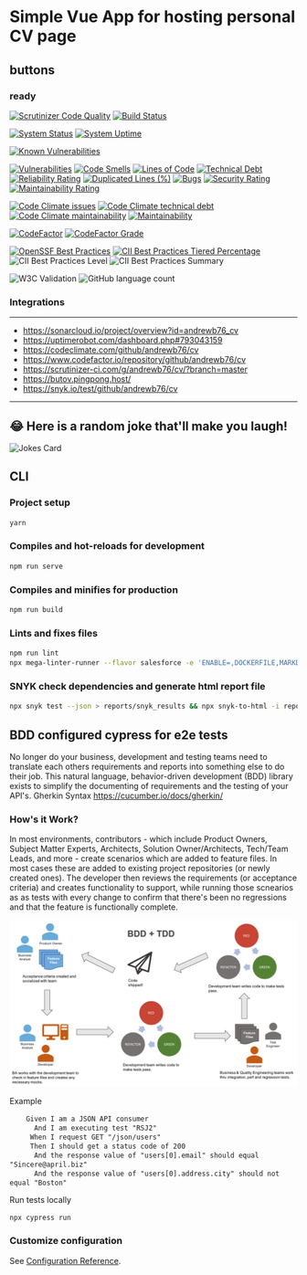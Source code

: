 
# Simple Vue App for hosting personal CV page

## buttons

### ready

[![Scrutinizer Code Quality](https://scrutinizer-ci.com/g/andrewb76/cv/badges/quality-score.png?b=master)](https://scrutinizer-ci.com/g/andrewb76/cv/?branch=master)
[![Build Status](https://scrutinizer-ci.com/g/andrewb76/cv/badges/build.png?b=master)](https://scrutinizer-ci.com/g/andrewb76/cv/build-status/master)

[![System Status](https://img.shields.io/pingpong/status/sp_d84e88bad9b74d83878e0b498ef2fa4b)](https://butov.pingpong.host/)
[![System Uptime](https://img.shields.io/pingpong/uptime/sp_d84e88bad9b74d83878e0b498ef2fa4b)](https://butov.pingpong.host/)

[![Known Vulnerabilities](https://snyk.io/test/github/andrewb76/cv/badge.svg)](https://snyk.io/test/github/andrewb76/cv)

[![Vulnerabilities](https://sonarcloud.io/api/project_badges/measure?project=andrewb76_cv&metric=vulnerabilities)](https://sonarcloud.io/summary/new_code?id=andrewb76_cv)
[![Code Smells](https://sonarcloud.io/api/project_badges/measure?project=andrewb76_cv&metric=code_smells)](https://sonarcloud.io/summary/new_code?id=andrewb76_cv)
[![Lines of Code](https://sonarcloud.io/api/project_badges/measure?project=andrewb76_cv&metric=ncloc)](https://sonarcloud.io/summary/new_code?id=andrewb76_cv)
[![Technical Debt](https://sonarcloud.io/api/project_badges/measure?project=andrewb76_cv&metric=sqale_index)](https://sonarcloud.io/summary/new_code?id=andrewb76_cv)
[![Reliability Rating](https://sonarcloud.io/api/project_badges/measure?project=andrewb76_cv&metric=reliability_rating)](https://sonarcloud.io/summary/new_code?id=andrewb76_cv)
[![Duplicated Lines (%)](https://sonarcloud.io/api/project_badges/measure?project=andrewb76_cv&metric=duplicated_lines_density)](https://sonarcloud.io/summary/new_code?id=andrewb76_cv)
[![Bugs](https://sonarcloud.io/api/project_badges/measure?project=andrewb76_cv&metric=bugs)](https://sonarcloud.io/summary/new_code?id=andrewb76_cv)
[![Security Rating](https://sonarcloud.io/api/project_badges/measure?project=andrewb76_cv&metric=security_rating)](https://sonarcloud.io/summary/new_code?id=andrewb76_cv)
[![Maintainability Rating](https://sonarcloud.io/api/project_badges/measure?project=andrewb76_cv&metric=sqale_rating)](https://sonarcloud.io/summary/new_code?id=andrewb76_cv)

[![Code Climate issues](https://img.shields.io/codeclimate/issues/andrewb76/cv)](https://codeclimate.com/github/andrewb76/cv/issues)
[![Code Climate technical debt](https://img.shields.io/codeclimate/tech-debt/andrewb76/cv)](https://codeclimate.com/github/andrewb76/cv/issues)
[![Code Climate maintainability](https://badges.hiptest.com:/codeclimate/maintainability/andrewb76/cv)](https://codeclimate.com/github/andrewb76/cv/issues)
[![Maintainability](https://api.codeclimate.com/v1/badges/0c8ff6ee0e0903d3f081/maintainability)](https://codeclimate.com/github/andrewb76/cv/maintainability)

[![CodeFactor](https://www.codefactor.io/repository/github/andrewb76/cv/badge)](https://www.codefactor.io/repository/github/andrewb76/cv)
[![CodeFactor Grade](https://img.shields.io/codefactor/grade/github/andrewb76/cv/master)](https://www.codefactor.io/repository/github/andrewb76/cv/master)

[![OpenSSF Best Practices](https://bestpractices.coreinfrastructure.org/projects/6672/badge)](https://bestpractices.coreinfrastructure.org/projects/6672)
[![CII Best Practices Tiered Percentage](https://img.shields.io/cii/percentage/6672)](https://bestpractices.coreinfrastructure.org/en/projects/6672)
![CII Best Practices Level](https://img.shields.io/cii/level/6672)
![CII Best Practices Summary](https://img.shields.io/cii/summary/6672)

![W3C Validation](https://badges.hiptest.com:/w3c-validation/html?targetUrl=https%3A%2F%2Fbutov.online)
![GitHub language count](https://img.shields.io/github/languages/count/andrewb76/cv)


### Integrations
--------------------------------------
- https://sonarcloud.io/project/overview?id=andrewb76_cv
- https://uptimerobot.com/dashboard.php#793043159
- https://codeclimate.com/github/andrewb76/cv
- https://www.codefactor.io/repository/github/andrewb76/cv
- https://scrutinizer-ci.com/g/andrewb76/cv/?branch=master
- https://butov.pingpong.host/
- https://snyk.io/test/github/andrewb76/cv
--------------------------------------

## 😂 Here is a random joke that'll make you laugh!
![Jokes Card](https://readme-jokes.vercel.app/api)

## CLI


### Project setup

```bash
yarn
```

### Compiles and hot-reloads for development

```bash
npm run serve
```

### Compiles and minifies for production

```bash
npm run build
```

### Lints and fixes files

```bash
npm run lint
npx mega-linter-runner --flavor salesforce -e 'ENABLE=,DOCKERFILE,MARKDOWN,YAML' -e 'SHOW_ELAPSED_TIME=true'
```

### SNYK check dependencies and generate html report file

```bash
npx snyk test --json > reports/snyk_results && npx snyk-to-html -i reports/snyk_results.json -o reports/snyk_results.html -s
```

## BDD configured cypress for e2e tests
No longer do your business, development and testing teams need to translate each others requirements and reports into something else to do their job. This natural language, behavior-driven development (BDD) library exists to simplify the documenting of requirements and the testing of your API's.
Gherkin Syntax https://cucumber.io/docs/gherkin/

### How's it Work?
In most environments, contributors - which include Product Owners, Subject Matter Experts, Architects, Solution Owner/Architects, Tech/Team Leads, and more - create scenarios which are added to feature files. In most cases these are added to existing project repositories (or newly created ones).
The developer then reviews the requirements (or acceptance criteria) and creates functionality to support, while running those scnearios as as tests with every change to confirm that there's been no regressions and that the feature is functionally complete.

![The BDD + TDD Workflow](./public/docs/bdd+tdd.png "BDD + TDD Workflow")

Example
```gherkin
    Given I am a JSON API consumer
      And I am executing test "RSJ2"
     When I request GET "/json/users"
     Then I should get a status code of 200
      And the response value of "users[0].email" should equal "Sincere@april.biz"
      And the response value of "users[0].address.city" should not equal "Boston"
```

Run tests locally
```bash
npx cypress run
```

### Customize configuration

See [Configuration Reference](https://cli.vuejs.org/config/).
